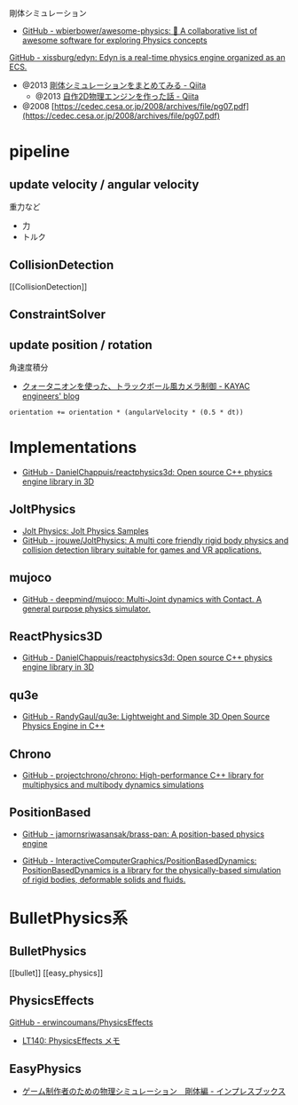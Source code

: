 
剛体シミュレーション

- [GitHub - wbierbower/awesome-physics: 🌌 A collaborative list of awesome software for exploring Physics concepts](https://github.com/wbierbower/awesome-physics)

[GitHub - xissburg/edyn: Edyn is a real-time physics engine organized as an ECS.](https://github.com/xissburg/edyn)

- @2013  [剛体シミュレーションをまとめてみる - Qiita](https://qiita.com/edo_m18/items/6051d2d8e422a41d0c13)
	- @2013 [自作2D物理エンジンを作った話 - Qiita](https://qiita.com/edo_m18/items/f7698c5bd262df4f9cf3)
- @2008 [https://cedec.cesa.or.jp/2008/archives/file/pg07.pdf](https://cedec.cesa.or.jp/2008/archives/file/pg07.pdf)

# pipeline
## update velocity / angular velocity
重力など
- 力
- トルク

## CollisionDetection
[[CollisionDetection]]

## ConstraintSolver

## update position / rotation

角速度積分
- [クォータニオンを使った、トラックボール風カメラ制御 - KAYAC engineers' blog](https://techblog.kayac.com/control-camera-using-quaternion)
```
orientation += orientation * (angularVelocity * (0.5 * dt))
```


# Implementations
- [GitHub - DanielChappuis/reactphysics3d: Open source C++ physics engine library in 3D](https://github.com/DanielChappuis/reactphysics3d)

## JoltPhysics
- [Jolt Physics: Jolt Physics Samples](https://jrouwe.github.io/JoltPhysics/md__docs__samples.html)
- [GitHub - jrouwe/JoltPhysics: A multi core friendly rigid body physics and collision detection library suitable for games and VR applications.](https://github.com/jrouwe/JoltPhysics)

## mujoco
- [GitHub - deepmind/mujoco: Multi-Joint dynamics with Contact. A general purpose physics simulator.](https://github.com/deepmind/mujoco)

## ReactPhysics3D
- [GitHub - DanielChappuis/reactphysics3d: Open source C++ physics engine library in 3D](https://github.com/DanielChappuis/reactphysics3d)

## qu3e
- [GitHub - RandyGaul/qu3e: Lightweight and Simple 3D Open Source Physics Engine in C++](https://github.com/RandyGaul/qu3e)

## Chrono
- [GitHub - projectchrono/chrono: High-performance C++ library for multiphysics and multibody dynamics simulations](https://github.com/projectchrono/chrono)

## PositionBased
- [GitHub - jamornsriwasansak/brass-pan: A position-based physics engine](https://github.com/jamornsriwasansak/brass-pan)

- [GitHub - InteractiveComputerGraphics/PositionBasedDynamics: PositionBasedDynamics is a library for the physically-based simulation of rigid bodies, deformable solids and fluids.](https://github.com/InteractiveComputerGraphics/PositionBasedDynamics)

# BulletPhysics系
## BulletPhysics
[[bullet]]
[[easy_physics]]

## PhysicsEffects
[GitHub - erwincoumans/PhysicsEffects](https://github.com/erwincoumans/PhysicsEffects)
- [LT140: PhysicsEffects メモ](http://lt140.blogspot.com/2009/12/physicseffects.html)

## EasyPhysics
- [ゲーム制作者のための物理シミュレーション　剛体編 - インプレスブックス](https://book.impress.co.jp/books/3282)
